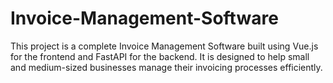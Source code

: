 # Invoice-Management-Software
This project is a complete Invoice Management Software built using Vue.js for the frontend and FastAPI for the backend. It is designed to help small and medium-sized businesses manage their invoicing processes efficiently.
